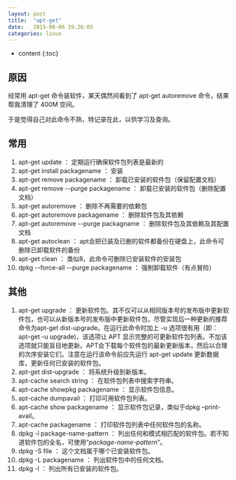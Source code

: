 ```yaml
---
layout: post
title:  "apt-get"
date:   2015-08-06 19:26:05
categories: linux
---
```


* content
{:toc}

## 原因

经常用 apt-get 命令装软件，某天偶然间看到了 apt-get autoremove 命令，结果帮我清理了 400M 空间。

于是觉得自己对此命令不熟，特记录在此，以供学习及查询。

## 常用

1. apt-get update ： 定期运行确保软件包列表是最新的
2. apt-get install packagename ： 安装
3. apt-get remove packagename ： 卸载已安装的软件包（保留配置文档）
4. apt-get remove --purge packagename ： 卸载已安装的软件包（删除配置文档）
5. apt-get autoremove ： 删除不再需要的依赖包
6. apt-get autoremove packagename ： 删除软件包及其依赖
7. apt-get autoremove --purge packagname ： 删除软件包及其依赖及其配置文档
8. apt-get autoclean ： apt会把已装及已删的软件都备份在硬盘上，此命令可删除已卸载软件的备份
9. apt-get clean ： 类似8，此命令可删除已安装软件的安装包
10. dpkg --force-all --purge packagename ： 强制卸载软件（有点冒险）

## 其他

1. apt-get upgrade ： 更新软件包。其不仅可以从相同版本号的发布版中更新软件包，也可以从新版本号的发布版中更新软件包，尽管实现后一种更新的推荐命令为apt-get dist-upgrade。在运行此命令时加上 -u 选项很有用（即：apt-get -u upgrade)，该选项让 APT 显示完整的可更新软件包列表。不加该选项就只能盲目地更新。APT会下载每个软件包的最新更新版本，然后以合理的次序安装它们。注意在运行该命令前应先运行 apt-get update 更新数据库，更新任何已安装的软件包。
2. apt-get dist-upgrade ： 将系统升级到新版本。
3. apt-cache search string ： 在软件包列表中搜索字符串。
4. apt-cache showpkg packagename ： 显示软件包信息。
5. apt-cache dumpavail ： 打印可用软件包列表。
6. apt-cache show packagename ： 显示软件包记录，类似于dpkg –print-avail。
7. apt-cache packagename ： 打印软件包列表中任何软件包的名称。
8. dpkg -l package-name-pattern ： 列出任何和模式相匹配的软件包。若不知道软件包的全名，可使用“*package-name-pattern*”。
9. dpkg -S file ： 这个文档属于哪个已安装软件包。
10. dpkg -L packagename ： 列出软件包中的任何文档。
11. dpkg -l ： 列出所有已安装的软件包。
